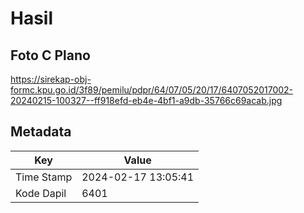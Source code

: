 # Hasil

## Foto C Plano

https://sirekap-obj-formc.kpu.go.id/3f89/pemilu/pdpr/64/07/05/20/17/6407052017002-20240215-100327--ff918efd-eb4e-4bf1-a9db-35766c69acab.jpg


## Metadata

| Key        | Value               |
| ---------- | ------------------- |
| Time Stamp | 2024-02-17 13:05:41 |
| Kode Dapil | 6401                |



